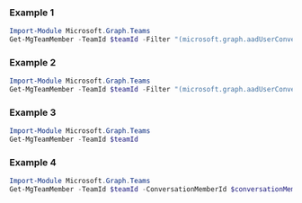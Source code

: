 ### Example 1
``` powershell
Import-Module Microsoft.Graph.Teams
Get-MgTeamMember -TeamId $teamId -Filter "(microsoft.graph.aadUserConversationMember/userId eq '73761f06-2ac9-469c-9f10-279a8cc267f9')" 
```
### Example 2
``` powershell
Import-Module Microsoft.Graph.Teams
Get-MgTeamMember -TeamId $teamId -Filter "(microsoft.graph.aadUserConversationMember/displayName eq 'Harry Johnson' or microsoft.graph.aadUserConversationMember/email eq 'admin@M365x987948.OnMicrosoft.com')" 
```
### Example 3
``` powershell
Import-Module Microsoft.Graph.Teams
Get-MgTeamMember -TeamId $teamId
```
### Example 4
``` powershell
Import-Module Microsoft.Graph.Teams
Get-MgTeamMember -TeamId $teamId -ConversationMemberId $conversationMemberId
```
